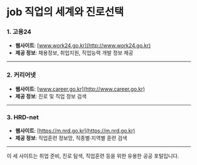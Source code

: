 # job 직업의 세계와 진로선택


### 1. **고용24**
- **웹사이트**: [www.work24.go.kr](http://www.work24.go.kr)
- **제공 정보**: 채용정보, 취업지원, 직업능력 개발 정보 제공

---

### 2. **커리어넷**
- **웹사이트**: [www.career.go.kr](http://www.career.go.kr)
- **제공 정보**: 진로 및 직업 정보 검색

---

### 3. **HRD-net**
- **웹사이트**: [https://m.nrd.go.kr](https://m.nrd.go.kr)
- **제공 정보**: 직업훈련 정보망, 직종별·지역별 훈련 검색

---

이 세 사이트는 취업 준비, 진로 탐색, 직업훈련 등을 위한 유용한 공공 포털입니다.  
